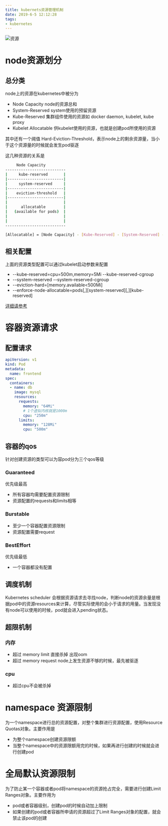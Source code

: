 ```yaml
---
title: kubernets资源管理机制
date: 2019-6-5 12:12:28
tags:
- kubernetes
---
```


![资源](https://qiniu.li-rui.top/资源.jpg)

<!--more-->

# node资源划分

## 总分类

node上的资源在kubernetes中被分为

- Node Capacity node的资源总和
- System-Reserved system使用的预留资源
- Kube-Reserved 集群组件使用的资源如 docker daemon, kubelet, kube proxy
- Kubelet Allocatable 供kubelet使用的资源，也就是创建pod所使用的资源

其中还有一个阈值 Hard-Eviction-Threshold，表示node上的剩余资源量，当小于这个资源量的时候就会发生pod驱逐

这几种资源的关系是

```bash
     Node Capacity
---------------------------
|     kube-reserved       |
|-------------------------|
|     system-reserved     |
|-------------------------|
|    eviction-threshold   |
|-------------------------|
|                         |
|      allocatable        |
|   (available for pods)  |
|                         |
|                         |
---------------------------
```

```bash
[Allocatable] = [Node Capacity] - [Kube-Reserved] - [System-Reserved] - [Hard-Eviction-Threshold]
```

## 相关配置

上面的资源类型配置可以通过kubelet启动参数来配置

- --kube-reserved=cpu=500m,memory=5Mi --kube-reserved-cgroup
- --system-reserved --system-reserved-cgroup
- --eviction-hard=[memory.available<500Mi]
- --enforce-node-allocatable=pods[,][system-reserved][,][kube-reserved]

[详细请参考](https://kubernetes.io/docs/tasks/administer-cluster/reserve-compute-resources/)

# 容器资源请求

## 配置请求

```yaml
apiVersion: v1
kind: Pod
metadata:
  name: frontend
spec:
  containers:
  - name: db
    image: mysql
    resources:
      requests:
        memory: "64Mi"
        # 1个虚拟内核就是1000m
        cpu: "250m"
      limits:
        memory: "128Mi"
        cpu: "500m"
```

## 容器的qos

针对创建资源的类型可以为容pod分为三个qos等级 

### Guaranteed

优先级最高

- 所有容器均需要配置资源限制
- 资源配置的requests和limits相等

### Burstable

- 至少一个容器配置资源限制
- 资源配置需要request

### BestEffort

优先级最低

- 一个容器都没有配置

## 调度机制

Kubernetes scheduler 会根据资源请求去寻找node，判断node的资源余量是根据pod中的资源resources来计算，尽管实际使用的会小于请求的用量。当发现没有node可以使用的时候，pod就会进入pending状态。

## 超限机制

### 内存

- 超过 memory limit 直接杀掉 出现oom
- 超过 memory request node上发生资源不够的时候，最先被驱逐

### cpu

- 超过cpu不会被杀掉

# namespace 资源限制

为一个namespace进行总的资源配置，对整个集群进行资源配置，使用Resource Quotas对象。主要作用是

- 为整个namespace创建资源限额
- 当整个namespace中的资源限额用完的时候，如果再进行创建的时候就会进行创建pod

# 全局默认资源限制

为了防止某一个容器或者pod将namespace的资源抢占完全，需要进行创建Limit Ranges对象。主要作用为

- pod或者容器级别，创建pod的时候自动加上限制
- 如果创建的pod或者容器所申请的资源超过了Limit Ranges对象的配置，就会禁止该pod的创建

